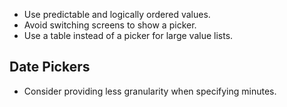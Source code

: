 * Use predictable and logically ordered values.
* Avoid switching screens to show a picker.
* Use a table instead of a picker for large value lists.

Date Pickers
---
* Consider providing less granularity when specifying minutes.
